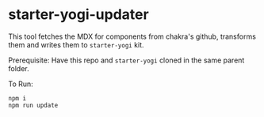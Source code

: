 # starter-yogi-updater

This tool fetches the MDX for components from chakra's github, transforms them and writes them to `starter-yogi` kit.

Prerequisite:
Have this repo and `starter-yogi` cloned in the same parent folder.

To Run:
```
npm i
npm run update
```
